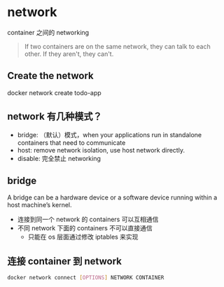 # network

container 之间的 networking

> If two containers are on the same network, they can talk to each other. If they aren't, they can't.

## Create the network

docker network create todo-app

## network 有几种模式？

- bridge: （默认）模式，when your applications run in standalone containers that need to communicate
- host: remove network isolation, use host network directly.
- disable: 完全禁止 networking

## bridge

A bridge can be a hardware device or a software device running within a host machine’s kernel.

- 连接到同一个 network 的 containers 可以互相通信
- 不同 network 下面的 containers 不可以直接通信
  - 只能在 os 层面通过修改 iptables 来实现

## 连接 container 到 network

```bash
docker network connect [OPTIONS] NETWORK CONTAINER
```
